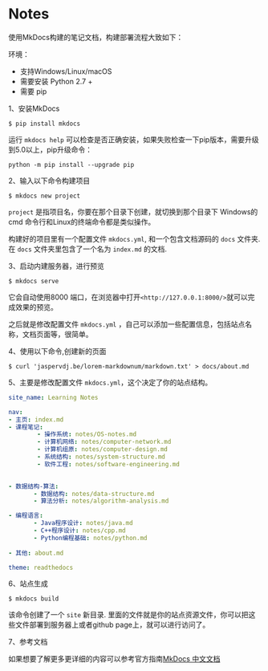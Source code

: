# Notes

使用MkDocs构建的笔记文档，构建部署流程大致如下：

环境：

- 支持Windows/Linux/macOS
- 需要安装 Python 2.7 +
- 需要 pip

1、安装MkDocs 

```
$ pip install mkdocs
```

运行 `mkdocs help` 可以检查是否正确安装，如果失败检查一下pip版本，需要升级到5.0以上，pip升级命令：

```
python -m pip install --upgrade pip
```



2、输入以下命令构建项目

```
$ mkdocs new project
```

`project` 是指项目名，你要在那个目录下创建，就切换到那个目录下  Windows的cmd 命令行和Linux的终端命令都是类似操作。

构建好的项目里有一个配置文件 `mkdocs.yml`, 和一个包含文档源码的 `docs` 文件夹. 在 `docs` 文件夹里包含了一个名为 `index.md` 的文档. 



3、启动内建服务器，进行预览

```
$ mkdocs serve
```

它会自动使用8000 端口，在浏览器中打开` <http://127.0.0.1:8000/> `就可以完成效果的预览。

之后就是修改配置文件 `mkdocs.yml` ，自己可以添加一些配置信息，包括站点名称，文档页面等，很简单。



4、使用以下命令,创建新的页面

```
$ curl 'jaspervdj.be/lorem-markdownum/markdown.txt' > docs/about.md
```



5、主要是修改配置文件 `mkdocs.yml`，这个决定了你的站点结构。

```yml
site_name: Learning Notes

nav:
- 主页: index.md
- 课程笔记:
        - 操作系统: notes/OS-notes.md
        - 计算机网络: notes/computer-network.md
        - 计算机组原: notes/computer-design.md
        - 系统结构: notes/system-structure.md
        - 软件工程: notes/software-engineering.md
        

- 数据结构-算法:
       - 数据结构: notes/data-structure.md
       - 算法分析: notes/algorithm-analysis.md

- 编程语言:
       - Java程序设计: notes/java.md
       - C++程序设计: notes/cpp.md
       - Python编程基础: notes/python.md
        
- 其他: about.md

theme: readthedocs
```



6、站点生成

```
$ mkdocs build
```

该命令创建了一个 `site` 新目录. 里面的文件就是你的站点资源文件，你可以把这些文件部署到服务器上或者github page上，就可以进行访问了。



7、参考文档

如果想要了解更多更详细的内容可以参考官方指南[MkDocs 中文文档](https://markdown-docs-zh.readthedocs.io/zh_CN/latest/)

